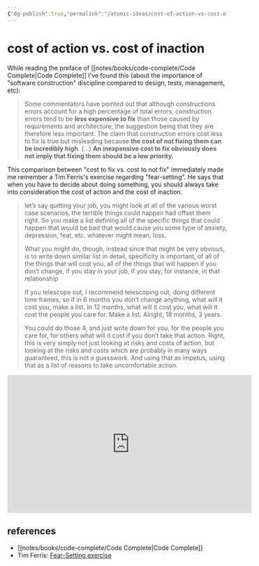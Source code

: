```yaml
---
{"dg-publish":true,"permalink":"/atomic-ideas/cost-of-action-vs-cost-of-inaction/","dgHomeLink":true,"dgPassFrontmatter":false}
---
```


# cost of action vs. cost of inaction

While reading the preface of [[notes/books/code-complete/Code Complete|Code Complete]] I've found this (about the importance of "software construction" discipline compared to design, tests, management, etc):

> Some commentators have pointed out that although constructions errors account for a high percentage of total errors, construction errors tend to be **less expensive to fix** than those caused by requirements and architecture, the suggestion being that they are therefore less important. The claim that construction errors cost less to fix is true but misleading because **the cost of not fixing them can be incredibly high**. (...) **An inexpensive cost to fix obviously does not imply that fixing them should be a low priority.**

This comparison between "cost to fix vs. cost to not fix" immediately made me remember a Tim Ferris's exercise regarding "fear-setting". He says that when you have to decide about doing something, you should always take into consideration the cost of action and the cost of inaction.

> let’s say quitting your job, you might look at all of the various worst case scenarios, the terrible things could happen had offset them right. So you make a list defining all of the specific things that could happen that would be bad that would cause you some type of anxiety, depression, fear, etc. whatever might mean, loss.
>
> What you might do, though, instead since that might be very obvious, is to write down similar list in detail, specificity is important, of all of the things that will cost you, all of the things that will happen if you don’t change, if you stay in your job, if you stay, for instance, in that relationship
>
> If you telescope out, I recommend telescoping out, doing different time frames, so if in 6 months you don’t change anything, what will it cost you, make a list. In 12 months, what will it cost you, what will it cost the people you care for. Make a list. Alright, 18 months, 3 years.
>
> You could do those 4, and just write down for you, for the people you care for, for others what will it cost if you don’t take that action. Right, this is very simply not just looking at risks and costs of action, but looking at the risks and costs which are probably in many ways guaranteed, this is not a guesswork. And using that as impetus, using that as a list of reasons to take uncomfortable action.




<iframe width="560" height="315" src="https://www.youtube.com/embed/o7EVMjgsSME" title="YouTube video player" frameborder="0" allow="accelerometer; autoplay; clipboard-write; encrypted-media; gyroscope; picture-in-picture" allowfullscreen></iframe>


## references

- [[notes/books/code-complete/Code Complete|Code Complete]]
- Tim Ferris: [Fear-Setting exercise](https://youtu.be/o7EVMjgsSME)